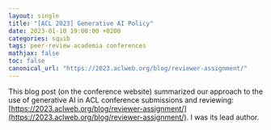 ```yaml
---
layout: single
title: "[ACL 2023] Generative AI Policy"
date: 2023-01-10 19:00:00 +0200
categories: squib
tags: peer-review academia conferences  
mathjax: false
toc: false
canonical_url: "https://2023.aclweb.org/blog/reviewer-assignment/"
---
```


This blog post (on the conference website) summarized our approach to the use of generative AI in ACL conference submissions and reviewing: [https://2023.aclweb.org/blog/reviewer-assignment/](https://2023.aclweb.org/blog/reviewer-assignment/).
I was its lead author.